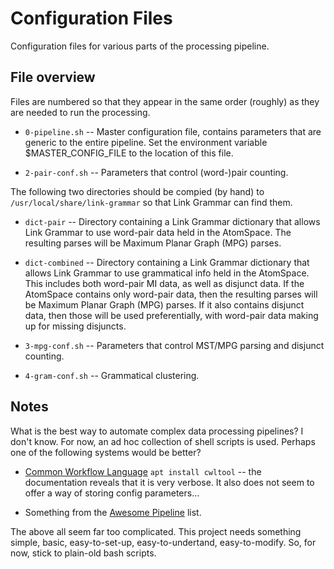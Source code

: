 
Configuration Files
====================

Configuration files for various parts of the processing pipeline.

File overview
-------------
Files are numbered so that they appear in the same order (roughly) as
they are needed to run the processing.

* `0-pipeline.sh` -- Master configuration file, contains parameters
  that are generic to the entire pipeline. Set the environment variable
  $MASTER_CONFIG_FILE to the location of this file.

* `2-pair-conf.sh` -- Parameters that control (word-)pair counting.

The following two directories should be compied (by hand) to
`/usr/local/share/link-grammar` so that Link Grammar can find them.

* `dict-pair` -- Directory containing a Link Grammar dictionary
  that allows Link Grammar to use word-pair data held in the
  AtomSpace. The resulting parses will be Maximum Planar Graph (MPG)
  parses.

* `dict-combined` -- Directory containing a Link Grammar dictionary
  that allows Link Grammar to use grammatical info held in the
  AtomSpace. This includes both word-pair MI data, as well as disjunct
  data. If the AtomSpace contains only word-pair data, then the resulting
  parses will be Maximum Planar Graph (MPG) parses. If it also contains
  disjunct data, then those will be used preferentially, with word-pair
  data making up for missing disjuncts.

* `3-mpg-conf.sh` -- Parameters that control MST/MPG parsing and
  disjunct counting.

* `4-gram-conf.sh` -- Grammatical clustering.

Notes
-----
What is the best way to automate complex data processing pipelines?
I don't know. For now, an ad hoc collection of shell scripts is used.
Perhaps one of the following systems would be better?

* [Common Workflow Language](https://www.commonwl.org/user_guide/index.html)
  `apt install cwltool` -- the documentation reveals that it is very
  verbose. It also does not seem to offer a way of storing config
  parameters...

* Something from the [Awesome Pipeline](https://github.com/pditommaso/awesome-pipeline)
  list.

The above all seem far too complicated. This project needs something
simple, basic, easy-to-set-up, easy-to-undertand, easy-to-modify. So,
for now, stick to plain-old bash scripts.
